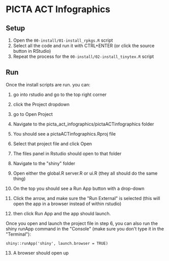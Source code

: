 # PICTA ACT Infographics

## Setup

1. Open the `00-install/01-install_rpkgs.R` script
2. Select all the code and run it with CTRL+ENTER (or click the source button in RStudio)
3. Repeat the process for the `00-install/02-install_tinytex.R` script

## Run

Once the install scripts are run. you can:

1. go into rstudio and go to the top right corner
2. click the Project dropdown
3. go to Open Project
4. Navigate to the picta_act_infographics/pictaACTinfographics folder
5. You should see a pictaACTinfographics.Rproj file
6. Select that project file and click Open

7. The files panel in Rstudio should open to that folder
8. Navigate to the "shiny" folder
9. Open either the global.R server.R or ui.R (they all should do the same thing)
10. On the top you should see a Run App button with a drop-down
11. Click the arrow, and make sure the "Run External" is selected (this will open the app in a browser instead of within rstudio)
12. then click Run App and the app should launch.

Once you open and launch the project file in step 6, you can also run the shiny runApp command in the "Console" (make sure you don't type it in the "Terminal"):

`shiny::runApp('shiny', launch.browser = TRUE)`

13. A browser should open up
